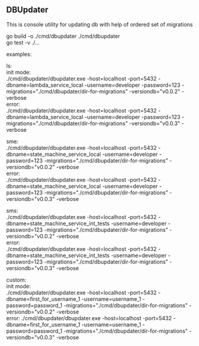 ## DBUpdater

This is console utility for updating db with help of ordered set of migrations

go build -o ./cmd/dbupdater ./cmd/dbupdater   
go test -v ./...   

examples:   
    
ls:   
init mode:   
./cmd/dbupdater/dbupdater.exe -host=localhost -port=5432 -dbname=lambda_service_local -username=developer -password=123 -migrations="./cmd/dbupdater/dir-for-migrations" -versiondb="v0.0.2" -verbose     
error:     
./cmd/dbupdater/dbupdater.exe -host=localhost -port=5432 -dbname=lambda_service_local -username=developer -password=123 -migrations="./cmd/dbupdater/dir-for-migrations" -versiondb="v0.0.3" -verbose     
   
   
sme:   
./cmd/dbupdater/dbupdater.exe -host=localhost -port=5432 -dbname=state_machine_service_local -username=developer -password=123 -migrations="./cmd/dbupdater/dir-for-migrations" -versiondb="v0.0.2" -verbose    
error:     
./cmd/dbupdater/dbupdater.exe -host=localhost -port=5432 -dbname=state_machine_service_local -username=developer -password=123 -migrations="./cmd/dbupdater/dir-for-migrations" -versiondb="v0.0.3" -verbose    
   
   
sms:    
./cmd/dbupdater/dbupdater.exe -host=localhost -port=5432 -dbname=state_machine_service_int_tests -username=developer -password=123 -migrations="./cmd/dbupdater/dir-for-migrations" -versiondb="v0.0.2" -verbose   
error:   
./cmd/dbupdater/dbupdater.exe -host=localhost -port=5432 -dbname=state_machine_service_int_tests -username=developer -password=123 -migrations="./cmd/dbupdater/dir-for-migrations" -versiondb="v0.0.3" -verbose   
   
   
custom:   
init mode:   
./cmd/dbupdater/dbupdater.exe -host=localhost -port=5432 -dbname=first_for_username_1 -username=username_1 -password=password_1 -migrations="./cmd/dbupdater/dir-for-migrations" -versiondb="v0.0.2" -verbose    
error:
./cmd/dbupdater/dbupdater.exe -host=localhost -port=5432 -dbname=first_for_username_1 -username=username_1 -password=password_1 -migrations="./cmd/dbupdater/dir-for-migrations" -versiondb="v0.0.3" -verbose    
